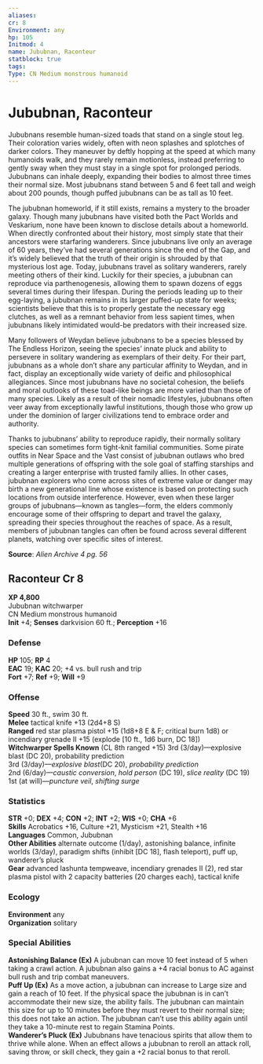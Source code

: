 ```yaml
---
aliases: 
cr: 8
Environment: any
hp: 105
Initmod: 4
name: Jububnan, Raconteur
statblock: true
tags: 
Type: CN Medium monstrous humanoid
---
```


# Jububnan, Raconteur

Jububnans resemble human-sized toads that stand on a single stout leg. Their coloration varies widely, often with neon splashes and splotches of darker colors. They maneuver by deftly hopping at the speed at which many humanoids walk, and they rarely remain motionless, instead preferring to gently sway when they must stay in a single spot for prolonged periods. Jububnans can inhale deeply, expanding their bodies to almost three times their normal size. Most jububnans stand between 5 and 6 feet tall and weigh about 200 pounds, though puffed jububnans can be as tall as 10 feet.

The jububnan homeworld, if it still exists, remains a mystery to the broader galaxy. Though many jububnans have visited both the Pact Worlds and Veskarium, none have been known to disclose details about a homeworld. When directly confronted about their history, most simply state that their ancestors were starfaring wanderers. Since jububnans live only an average of 60 years, they’ve had several generations since the end of the Gap, and it’s widely believed that the truth of their origin is shrouded by that mysterious lost age. Today, jububnans travel as solitary wanderers, rarely meeting others of their kind. Luckily for their species, a jububnan can reproduce via parthenogenesis, allowing them to spawn dozens of eggs several times during their lifespan. During the periods leading up to their egg-laying, a jububnan remains in its larger puffed-up state for weeks; scientists believe that this is to properly gestate the necessary egg clutches, as well as a remnant behavior from less sapient times, when jububnans likely intimidated would-be predators with their increased size.

Many followers of Weydan believe jububnans to be a species blessed by The Endless Horizon, seeing the species’ innate pluck and ability to persevere in solitary wandering as exemplars of their deity. For their part, jububnans as a whole don’t share any particular affinity to Weydan, and in fact, display an exceptionally wide variety of deific and philosophical allegiances. Since most jububnans have no societal cohesion, the beliefs and moral outlooks of these toad-like beings are more varied than those of many species. Likely as a result of their nomadic lifestyles, jububnans often veer away from exceptionally lawful institutions, though those who grow up under the dominion of larger civilizations tend to embrace order and authority.

Thanks to jububnans’ ability to reproduce rapidly, their normally solitary species can sometimes form tight-knit familial communities. Some pirate outfits in Near Space and the Vast consist of jububnan outlaws who bred multiple generations of offspring with the sole goal of staffing starships and creating a larger enterprise with trusted family allies. In other cases, jububnan explorers who come across sites of extreme value or danger may birth a new generational line whose existence is based on protecting such locations from outside interference. However, even when these larger groups of jububnans—known as tangles—form, the elders commonly encourage some of their offspring to depart and travel the galaxy, spreading their species throughout the reaches of space. As a result, members of jububnan tangles can often be found across several different planets, watching over specific sites of interest.

**Source**:  _Alien Archive 4 pg. 56_

## Raconteur Cr 8

**XP 4,800**  
Jububnan witchwarper  
CN Medium monstrous humanoid  
**Init** +4; **Senses** darkvision 60 ft.; **Perception** +16  

### Defense

**HP** 105; **RP** 4  
**EAC** 19; **KAC** 20; +4 vs. bull rush and trip  
**Fort** +7; **Ref** +9; **Will** +9  

### Offense

**Speed** 30 ft., swim 30 ft.  
**Melee** tactical knife +13 (2d4+8 S)  
**Ranged** red star plasma pistol +15 (1d8+8 E & F; critical burn 1d8) or incendiary grenade II +15 (explode \[10 ft., 1d6 burn, DC 18\])  
**Witchwarper Spells Known** (CL 8th ranged +15) 3rd (3/day)—explosive blast (DC 20), probability prediction  
3rd (3/day)—_explosive blast_(DC 20), _probability prediction_  
2nd (6/day)—_caustic conversion_, _hold person_ (DC 19), _slice reality_ (DC 19)  
1st (at will)—_puncture veil_, _shifting surge_

### Statistics

**STR** +0; **DEX** +4; **CON** +2; **INT** +2; **WIS** +0; **CHA** +6  
**Skills** Acrobatics +16, Culture +21, Mysticism +21, Stealth +16  
**Languages** Common, Jububnan  
**Other Abilities** alternate outcome (1/day), astonishing balance, infinite worlds (3/day), paradigm shifts (inhibit \[DC 18\], flash teleport), puff up, wanderer’s pluck  
**Gear** advanced lashunta tempweave, incendiary grenades II (2), red star plasma pistol with 2 capacity batteries (20 charges each), tactical knife

### Ecology

**Environment** any  
**Organization** solitary

### Special Abilities

**Astonishing Balance (Ex)** A jububnan can move 10 feet instead of 5 when taking a crawl action. A jububnan also gains a +4 racial bonus to AC against bull rush and trip combat maneuvers.  
**Puff Up (Ex)** As a move action, a jububnan can increase to Large size and gain a reach of 10 feet. If the physical space the jububnan is in can’t accommodate their new size, the ability fails. The jububnan can maintain this size for up to 10 minutes before they must revert to their normal size; this does not take an action. The jububnan can’t use this ability again until they take a 10-minute rest to regain Stamina Points.  
**Wanderer’s Pluck (Ex)** Jububnans have tenacious spirits that allow them to thrive while alone. When an effect allows a jububnan to reroll an attack roll, saving throw, or skill check, they gain a +2 racial bonus to that reroll.
